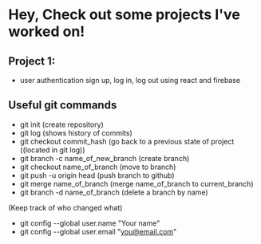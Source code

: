 # Hey, Check out some projects I've worked on!

## Project 1:
- user authentication sign up, log in, log out using react and firebase

## Useful git commands

- git init (create repository)
- git log (shows history of commits)
- git checkout commit_hash (go back to a previous state of project ((located in git log))
- git branch -c name_of_new_branch (create branch)
- git checkout name_of_branch (move to branch)
- git push -u origin head (push branch to github)
- git merge name_of_branch (merge name_of_branch to current_branch)
- git branch -d name_of_branch (delete a branch by name)

(Keep track of who changed what)
- git config --global user.name "Your name"
- git config --global user.email "you@email.com"

